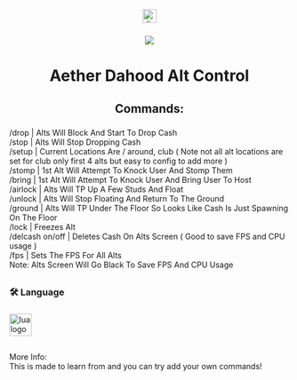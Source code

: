<div align="center">
  <a href="https://discord.gg/DvwREVZf4r" target="_blank">
    <img src="https://img.shields.io/static/v1?message=Discord&logo=discord&label=&color=7289DA&logoColor=white&labelColor=&style=for-the-badge" height="25" alt="discord logo"  />
  </a>
</div>

###

<div align="center">
  <img src="https://visitor-badge.laobi.icu/badge?page_id=00x099.00x099&"  />
</div>

###

<h2 align="center"></h2>

###

<h1 align="center">Aether Dahood Alt Control</h1>

###

<h2 align="center">Commands:</h2>

###

<p align="left">/drop | Alts Will Block And Start To Drop Cash<br>/stop | Alts Will Stop Dropping Cash<br>/setup <location> | Current Locations Are / around, club ( Note not all alt locations are set for club only first 4 alts but easy to config to add more )<br>/stomp <user> | 1st Alt Will Attempt To Knock User And Stomp Them<br>/bring <user> | 1st Alt Will Attempt To Knock User And Bring User To Host<br>/airlock | Alts Will TP Up A Few Studs And Float<br>/unlock | Alts Will Stop Floating And Return To The Ground<br>/ground | Alts Will TP Under The Floor So Looks Like Cash Is Just Spawning On The Floor<br>/lock | Freezes Alt <br>/delcash on/off | Deletes Cash On Alts Screen ( Good to save FPS and CPU usage )<br>/fps <number> | Sets The FPS For All Alts<br>Note: Alts Screen Will Go Black To Save FPS And CPU Usage</p>

###

<h2 align="center"></h2>

###

<h3 align="left">🛠 Language</h3>

###

<div align="left">
  <img src="https://cdn.jsdelivr.net/gh/devicons/devicon/icons/lua/lua-original.svg" height="40" alt="lua logo"  />
</div>

###

<h2 align="center"></h2>

###

<p align="left">More Info:<br>This is made to learn from and you can try add your own commands!</p>

###
